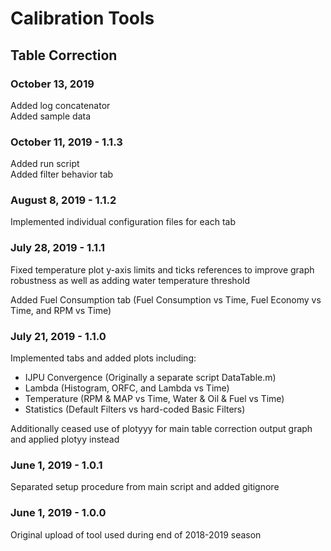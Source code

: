 # Calibration Tools
## Table Correction
### October 13, 2019
Added log concatenator  
Added sample data  

### October 11, 2019 - 1.1.3
Added run script  
Added filter behavior tab  

### August 8, 2019 - 1.1.2
Implemented individual configuration files for each tab

### July 28, 2019 - 1.1.1
Fixed temperature plot y-axis limits and ticks references to improve graph robustness as well as adding water temperature threshold  

Added Fuel Consumption tab (Fuel Consumption vs Time, Fuel Economy vs Time, and RPM vs Time) 
  
### July 21, 2019 - 1.1.0
Implemented tabs and added plots including:

  * IJPU Convergence (Originally a separate script DataTable.m)
  * Lambda (Histogram, ORFC, and Lambda vs Time)
  * Temperature (RPM & MAP vs Time, Water & Oil & Fuel vs Time)
  * Statistics (Default Filters vs hard-coded Basic Filters)

Additionally ceased use of plotyyy for main table correction output graph and applied plotyy instead

### June 1, 2019 - 1.0.1
Separated setup procedure from main script and added gitignore

### June 1, 2019 - 1.0.0
Original upload of tool used during end of 2018-2019 season